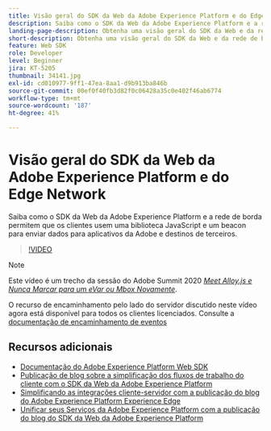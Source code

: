 ```yaml
---
title: Visão geral do SDK da Web da Adobe Experience Platform e do Edge Network
description: Saiba como o SDK da Web da Adobe Experience Platform e a rede de borda permitem que os clientes usem uma biblioteca JavaScript e um beacon para enviar dados para aplicativos da Adobe e destinos de terceiros.
landing-page-description: Obtenha uma visão geral do SDK da Web e da rede de borda.
short-description: Obtenha uma visão geral do SDK da Web e da rede de borda.
feature: Web SDK
role: Developer
level: Beginner
jira: KT-5205
thumbnail: 34141.jpg
exl-id: cd010977-9ff1-47ea-8aa1-d9b913ba846b
source-git-commit: 00ef0f40fb3d82f0c06428a35c0e402f46ab6774
workflow-type: tm+mt
source-wordcount: '187'
ht-degree: 41%

---
```


# Visão geral do SDK da Web da Adobe Experience Platform e do Edge Network

Saiba como o SDK da Web da Adobe Experience Platform e a rede de borda permitem que os clientes usem uma biblioteca JavaScript e um beacon para enviar dados para aplicativos da Adobe e destinos de terceiros.

>[!VIDEO](https://video.tv.adobe.com/v/34141?learn=on)

>[!NOTE]
>
>Este vídeo é um trecho da sessão do Adobe Summit 2020 *[Meet Alloy.js e Nunca Marcar para um eVar ou Mbox Novamente](https://business.adobe.com/summit/2020/with-alloy-js-never-tag-for-an-evar-or-mbox-again.html)*.
>
>O recurso de encaminhamento pelo lado do servidor discutido neste vídeo agora está disponível para todos os clientes licenciados. Consulte a [documentação de encaminhamento de eventos](https://experienceleague.adobe.com/docs/experience-platform/tags/event-forwarding/overview.html)

## Recursos adicionais

* [Documentação do Adobe Experience Platform Web SDK](https://experienceleague.adobe.com/docs/experience-platform/edge/home.html)
* [Publicação de blog sobre a simplificação dos fluxos de trabalho do cliente com o SDK da Web da Adobe Experience Platform](https://medium.com/adobetech/simplifying-customer-workflows-with-adobe-experience-platform-web-sdk-4e54fe134f4a)
* [Simplificando as integrações cliente-servidor com a publicação do blog do Adobe Experience Platform Experience Edge](https://medium.com/adobetech/streamlining-client-server-integrations-with-adobe-experience-platform-experience-edge-1caaef887172)
* [Unificar seus Serviços da Adobe Experience Platform com a publicação do blog do SDK da Web da Adobe Experience Platform](https://medium.com/adobetech/unify-your-adobe-experience-platform-services-with-adobe-experience-platform-web-sdk-75cf6851a9fc)
